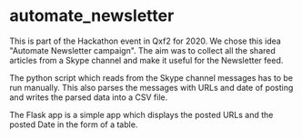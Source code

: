 # automate_newsletter
This is part of the Hackathon event in Qxf2 for 2020.
We chose this idea "Automate Newsletter campaign". The aim was to collect all the shared articles from a Skype channel and make it useful for the Newsletter feed.

The python script which reads from the Skype channel messages has to be run manually. This also parses the messages with URLs and date of posting and writes the parsed data into a CSV file.

The Flask app is a simple app which displays the posted URLs and the posted Date in the form of a table.
